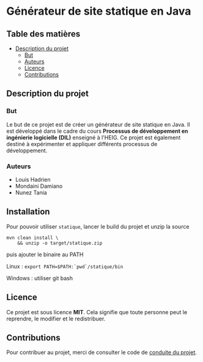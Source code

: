 # Générateur de site statique en Java

## Table des matières

* [Description du projet](#description-du-projet)
  * [But](#but)
  * [Auteurs](#auteurs)
  * [Licence](#licence)
  * [Contributions](#contributions)


## Description du projet

### But

Le but de ce projet est de créer un générateur de site statique en Java. Il est développé dans le cadre du cours **Processus de développement en ingénierie logicielle (DIL)** enseigné à l'HEIG. Ce projet est également destiné à expérimenter et appliquer différents processus de développement.

### Auteurs

* Louis Hadrien
* Mondaini Damiano
* Nunez Tania

## Installation

Pour pouvoir utiliser `statique`, lancer le build du projet et unzip la source

```
mvn clean install \
    && unzip -o target/statique.zip
```

puis ajouter le binaire au PATH

Linux : 
```export PATH=$PATH:`pwd`/statique/bin```

Windows : utiliser git bash

## Licence

Ce projet est sous licence **MIT**. Cela signifie que toute personne peut le reprendre, le modifier et le redistribuer.

## Contributions

Pour contribuer au projet, merci de consulter le code de [conduite du projet](code-of-conduct.md).